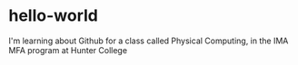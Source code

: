 # hello-world
I'm learning about Github for a class called Physical Computing, in the IMA MFA program at Hunter College

